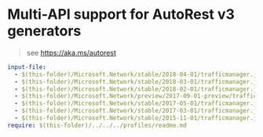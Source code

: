 # Multi-API support for AutoRest v3 generators

> see https://aka.ms/autorest

``` yaml $(enable-multi-api)
input-file:
  - $(this-folder)/Microsoft.Network/stable/2018-04-01/trafficmanager.json
  - $(this-folder)/Microsoft.Network/stable/2018-03-01/trafficmanager.json
  - $(this-folder)/Microsoft.Network/stable/2018-02-01/trafficmanager.json
  - $(this-folder)/Microsoft.Network/preview/2017-09-01-preview/trafficmanageranalytics.json
  - $(this-folder)/Microsoft.Network/stable/2017-05-01/trafficmanager.json
  - $(this-folder)/Microsoft.Network/stable/2017-03-01/trafficmanager.json
  - $(this-folder)/Microsoft.Network/stable/2015-11-01/trafficmanager.json
require: $(this-folder)/../../../profiles/readme.md
```
